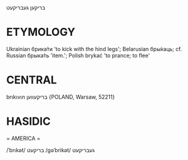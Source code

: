 בריקען
געבריקעט

ETYMOLOGY
===========
Ukrainian брика́ти 'to kick with the hind legs'; Belarusian бры́каць; cf. Russian брыка́ть 'item.'; Polish brykać 'to prance; to flee'

CENTRAL
========

brɩkɩvɩn בריקעווען {POLAND, Warsaw, 52211}

HASIDIC
=======
= AMERICA = 

/ˈbrɩkət/ בריקעט
/gəˈbrikət/ געבריקעט